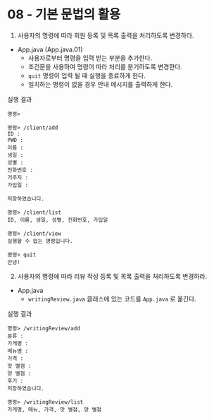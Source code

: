   # 08 - 기본 문법의 활용

1) 사용자의 명령에 따라 회원 등록 및 목록 출력을 처리하도록 변경하라.

- App.java (App.java.01)
    - 사용자로부터 명령을 입력 받는 부분을 추가한다.
    - 조건문을 사용하여 명령어 따라 처리를 분기하도록 변경한다.
    - `quit` 명령이 입력 될 때 실행을 종료하게 한다.
    - 일치하는 명령이 없을 경우 안내 메시지를 출력하게 한다.

실행 결과

```
명령>

명령> /client/add
ID :
PWD : 
이름 : 
생일 :
성별 : 
전화번호 : 
거주지 : 
가입일 :

저장하였습니다.

명령> /client/list
ID, 이름, 생일, 성별, 전화번호, 가입일

명령> /client/view
실행할 수 없는 명령입니다.

명령> quit
안녕!
```

2) 사용자의 명령에 따라 리뷰 작성 등록 및 목록 출력을 처리하도록 변경하라.

- App.java
    - `writingReview.java` 클래스에 있는 코드를 `App.java` 로 옮긴다.

실행 결과

```
명령> /writingReview/add
분류 : 
가게명 : 
메뉴명 : 
가격 : 
맛 별점 :  
양 별점 :
후기 : 
저장하였습니다.

명령> /writingReview/list
가게명, 메뉴, 가격, 맛 별점, 양 별점
```